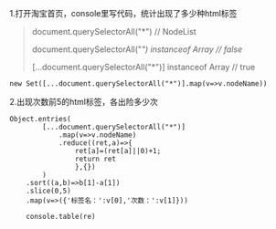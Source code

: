1.打开淘宝首页，console里写代码，统计出现了多少种html标签

> document.querySelectorAll("*")  // NodeList
>
> document.querySelectorAll("*") instanceof Array // false*
>
>
> [...document.querySelectorAll("*")] instanceof Array // true

```
new Set([...document.querySelectorAll("*")].map(v=>v.nodeName))
```

2.出现次数前5的html标签，各出险多少次

```
Object.entries(
		[...document.querySelectorAll("*")]
            .map(v=>v.nodeName)
            .reduce((ret,a)=>{
                ret[a]=(ret[a]||0)+1;
                return ret
                },{})
    	)
    .sort((a,b)=>b[1]-a[1])
    .slice(0,5)
    .map(v=>({'标签名：':v[0],'次数：':v[1]}))
    
    console.table(re)
```

